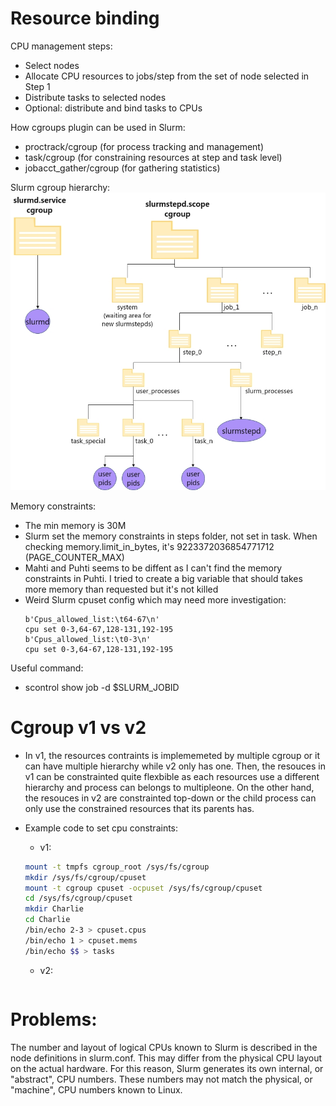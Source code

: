 # Resource binding

CPU management steps:

- Select nodes
- Allocate CPU resources to jobs/step from the set of node selected in Step 1
- Distribute tasks to selected nodes
- Optional: distribute and bind tasks to CPUs

How cgroups plugin can be used in Slurm:

- proctrack/cgroup (for process tracking and management)
- task/cgroup (for constraining resources at step and task level)
- jobacct_gather/cgroup (for gathering statistics)

Slurm cgroup hierarchy:
![images](../img/cg_hierarchy.jpg)

Memory constraints:

- The min memory is 30M
- Slurm set the memory constraints in steps folder, not set in task. When checking memory.limit_in_bytes, it's 9223372036854771712 (PAGE_COUNTER_MAX)
- Mahti and Puhti seems to be diffent as I can't find the memory constraints in Puhti. I tried to create a big variable that should takes more memory than requested but it's not killed
- Weird Slurm cpuset config which may need more investigation:
  ```
  b'Cpus_allowed_list:\t64-67\n'
  cpu set 0-3,64-67,128-131,192-195
  b'Cpus_allowed_list:\t0-3\n'
  cpu set 0-3,64-67,128-131,192-195
  ```

Useful command:

- scontrol show job -d $SLURM_JOBID

# Cgroup v1 vs v2

- In v1, the resources contraints is implememeted by multiple cgroup or it can have multiple hierarchy while v2 only has one. Then, the resouces in v1 can be constrainted quite flexbible as each resources use a different hierarchy and process can belongs to multipleone. On the other hand, the resouces in v2 are constrainted top-down or the child process can only use the constrained resources that its parents has.
- Example code to set cpu constraints:

  - v1:

  ```bash
  mount -t tmpfs cgroup_root /sys/fs/cgroup
  mkdir /sys/fs/cgroup/cpuset
  mount -t cgroup cpuset -ocpuset /sys/fs/cgroup/cpuset
  cd /sys/fs/cgroup/cpuset
  mkdir Charlie
  cd Charlie
  /bin/echo 2-3 > cpuset.cpus
  /bin/echo 1 > cpuset.mems
  /bin/echo $$ > tasks
  ```

  - v2:

  ```bash

  ```

# Problems:

The number and layout of logical CPUs known to Slurm is described in the node definitions in slurm.conf. This may differ from the physical CPU layout on the actual hardware. For this reason, Slurm generates its own internal, or "abstract", CPU numbers. These numbers may not match the physical, or "machine", CPU numbers known to Linux.
